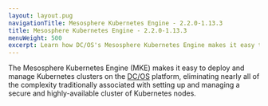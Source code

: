 ```yaml
---
layout: layout.pug
navigationTitle: Mesosphere Kubernetes Engine - 2.2.0-1.13.3
title: Mesosphere Kubernetes Engine - 2.2.0-1.13.3
menuWeight: 500
excerpt: Learn how DC/OS's Mesosphere Kubernetes Engine makes it easy to create and manage your Kubernetes clusters at scale
---
```


The Mesosphere Kubernetes Engine (MKE) makes it easy to deploy and manage Kubernetes clusters on the [DC/OS](https://mesosphere.com/product/) platform, eliminating nearly all of the complexity traditionally associated with setting up and managing a secure and highly-available cluster of Kubernetes nodes.
